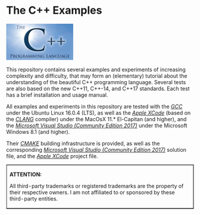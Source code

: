 # The C++ Examples

<p><IMG src="./img/logo-sun.jpg" border="0" width="180" height="97"></p>
<p>This repository contains several examples and experiments of increasing complexity and difficulty, that may form an (elementary) tutorial about the understanding of the beautiful C++ programming language. Several tests are also based on the new C++11, C++-14, and C++17 standards. Each test has a brief installation and usage manual.<p>

<p>All examples and experiments in this repository are tested with the <A href="https://gcc.gnu.org/"><i>GCC</i></A> under the Ubuntu Linux 16.0.4 (LTS), as well as the <A href="https://developer.apple.com/xcode/"><i>Apple XCode</i></A> (based on the <A href="https://clang.llvm.org/"><i>CLANG</i></A> compiler) under the MacOsX 11.* El-Capitan (and higher), and the <A href="https://www.visualstudio.com/"><i>Microsoft Visual Studio (Community Edition 2017)</i></A> under the Microsoft Windows 8.1 (and higher).<p>
  
<p>Their <A href="https://cmake.org"><i>CMAKE</i></A> building infrastructure is provided, as well as the corresponding <A href="https://www.visualstudio.com/"><i>Microsoft Visual Studio (Community Edition 2017)</i></A> solution file, and the <A href="https://developer.apple.com/xcode/"><i>Apple XCode</i></A> project file.<p>
  
<p><table border=1><tr><td><p><b>ATTENTION:</b><p>All third-party trademarks or registered trademarks are the property of their respective owners. I am not affiliated to or sponsored by these third-party entities.</td></tr></table>
